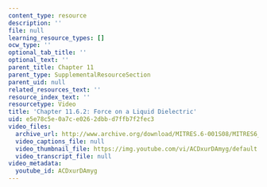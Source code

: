 ```yaml
---
content_type: resource
description: ''
file: null
learning_resource_types: []
ocw_type: ''
optional_tab_title: ''
optional_text: ''
parent_title: Chapter 11
parent_type: SupplementalResourceSection
parent_uid: null
related_resources_text: ''
resource_index_text: ''
resourcetype: Video
title: 'Chapter 11.6.2: Force on a Liquid Dielectric'
uid: e5e78c5e-0a7c-e026-2dbb-d7ffb7f2fec3
video_files:
  archive_url: http://www.archive.org/download/MITRES.6-001S08/MITRES6_001S08_11-6-2_300k.mp4
  video_captions_file: null
  video_thumbnail_file: https://img.youtube.com/vi/ACDxurDAmyg/default.jpg
  video_transcript_file: null
video_metadata:
  youtube_id: ACDxurDAmyg
---
```

